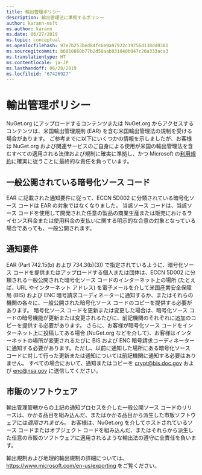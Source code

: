 ```yaml
---
title: 輸出管理ポリシー
description: 輸出管理法に準拠するポリシー
author: karann-msft
ms.author: karann
ms.date: 06/27/2019
ms.topic: conceptual
ms.openlocfilehash: 97e7b253bed84fc6e9a97922c19756d138dd0381
ms.sourcegitcommit: b6810860b77b2d50aab031040b047c20a333aca3
ms.translationtype: HT
ms.contentlocale: ja-JP
ms.lasthandoff: 06/28/2019
ms.locfileid: "67426927"
---
```

# <a name="export-control-policy"></a>輸出管理ポリシー

NuGet.org にアップロードするコンテンツまたは NuGet.org からアクセスするコンテンツは、米国輸出管理規則 (EAR) を含む米国輸出管理法の規制を受ける場合があります。  ご参考までに以下にいくつかの情報を示しましたが、お客様は NuGet.org および関連サービスのご自身による使用が米国の輸出管理法を含むすべての適用される法律および規制に確実に準拠し、かつ Microsoft の[利用規約](https://www.nuget.org/policies/Terms)に確実に従うことに最終的な責任を負っています。

## <a name="publicly-available-encryption-source-code"></a>一般公開されている暗号化ソース コード

EAR に記載された通知要件に従って、ECCN 5D002 に分類されている暗号化ソース コードは EAR の対象ではなくなりました。  当該ソース コードは、当該ソース コードを使用して開発された任意の製品の商業生産または販売におけるライセンス料金または使用料金の支払いに関する明示的な合意の対象となっている場合であっても、一般公開されます。

## <a name="notification-requirement"></a>通知要件

EAR (Part 742.15(b) および 734.3(b)(3)) で指定されているように、暗号化ソース コードを提供またはアップロードする個人または団体は、ECCN 5D002 に分類される一般公開された暗号化ソース コードのインターネット上の場所 (たとえば、URL やインターネット アドレス) を電子メールを介して米国産業安全保障局 (BIS) および ENC 暗号請求コーディネーターに通知するか、またはそれらの機関の各々に、一般公開された暗号化ソース コードのコピーを提供する必要があります。 暗号化ソース コードを更新または変更した場合は、暗号化ソース コードの暗号機能が更新または変更されるたびに、前記機関のそれぞれに追加のコピーを提供する必要があります。 さらに、お客様が暗号化ソース コードをインターネット上に投稿してある場合 (NuGet.org などを介して)、お客様はインターネットの場所が変更されるたびに BIS および ENC 暗号請求コーディネーターに通知する必要があります。ただし、以前に通知した場所にある暗号化ソース コードに対して行った更新または通知については前記機関に通知する必要はありません。 すべての場合において、通知またはコピーを crypt@bis.doc.gov および enc@nsa.gov に送信してください。

## <a name="commerical-software"></a>市販のソフトウェア

輸出管理管轄からの上記の通知プロセスを介した一般公開ソース コードのリリースは、かかる品目を組み込んだ、またはかかる品目から派生した市販ソフトウェアには*適用されません*。  お客様は、NuGet.org を介してホストされているソース コードまたはオブジェクト コードを組み込んだ、またはそれらから派生した任意の市販のソフトウェアに適用されるような輸出法の遵守に全責任を負います。

輸出規制および地理的輸出規制の詳細については、 https://www.microsoft.com/en-us/exporting をご覧ください。
